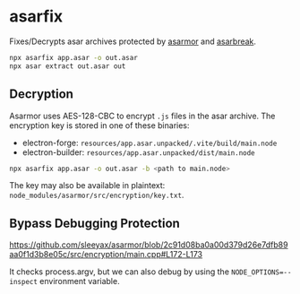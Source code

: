# asarfix

Fixes/Decrypts asar archives protected by [asarmor](https://github.com/sleeyax/asarmor) and [asarbreak](https://github.com/relative/asarbreak).

```sh
npx asarfix app.asar -o out.asar
npx asar extract out.asar out
```

## Decryption

Asarmor uses AES-128-CBC to encrypt `.js` files in the asar archive.
The encryption key is stored in one of these binaries:

- electron-forge: `resources/app.asar.unpacked/.vite/build/main.node`
- electron-builder: `resources/app.asar.unpacked/dist/main.node`

```sh
npx asarfix app.asar -o out.asar -b <path to main.node>
```

The key may also be available in plaintext: `node_modules/asarmor/src/encryption/key.txt`.

## Bypass Debugging Protection

<https://github.com/sleeyax/asarmor/blob/2c91d08ba0a00d379d26e7dfb89aa0f1d3b8e05c/src/encryption/main.cpp#L172-L173>

It checks process.argv, but we can also debug by using the `NODE_OPTIONS=--inspect` environment variable.
